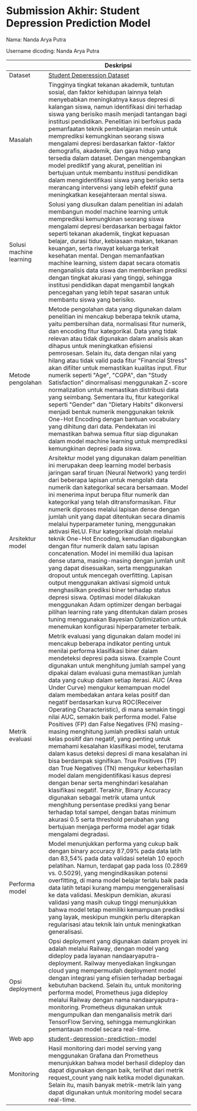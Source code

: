 # Submission Akhir: Student Depression Prediction Model
Nama: Nanda Arya Putra

Username dicoding: Nanda Arya Putra

| | Deskripsi |
| ----------- | ----------- |
| Dataset | [Student Deperession Dataset](https://www.kaggle.com/datasets/adilshamim8/student-depression-dataset) |
| Masalah | Tingginya tingkat tekanan akademik, tuntutan sosial, dan faktor kehidupan lainnya telah menyebabkan meningkatnya kasus depresi di kalangan siswa, namun identifikasi dini terhadap siswa yang berisiko masih menjadi tantangan bagi institusi pendidikan. Penelitian ini berfokus pada pemanfaatan teknik pembelajaran mesin untuk memprediksi kemungkinan seorang siswa mengalami depresi berdasarkan faktor-faktor demografis, akademik, dan gaya hidup yang tersedia dalam dataset. Dengan mengembangkan model prediktif yang akurat, penelitian ini bertujuan untuk membantu institusi pendidikan dalam mengidentifikasi siswa yang berisiko serta merancang intervensi yang lebih efektif guna meningkatkan kesejahteraan mental siswa. |
| Solusi machine learning | Solusi yang diusulkan dalam penelitian ini adalah membangun model machine learning untuk memprediksi kemungkinan seorang siswa mengalami depresi berdasarkan berbagai faktor seperti tekanan akademik, tingkat kepuasan belajar, durasi tidur, kebiasaan makan, tekanan keuangan, serta riwayat keluarga terkait kesehatan mental. Dengan memanfaatkan machine learning, sistem dapat secara otomatis menganalisis data siswa dan memberikan prediksi dengan tingkat akurasi yang tinggi, sehingga institusi pendidikan dapat mengambil langkah pencegahan yang lebih tepat sasaran untuk membantu siswa yang berisiko. |
| Metode pengolahan | Metode pengolahan data yang digunakan dalam penelitian ini mencakup beberapa teknik utama, yaitu pembersihan data, normalisasi fitur numerik, dan encoding fitur kategorikal. Data yang tidak relevan atau tidak digunakan dalam analisis akan dihapus untuk meningkatkan efisiensi pemrosesan. Selain itu, data dengan nilai yang hilang atau tidak valid pada fitur "Financial Stress" akan difilter untuk memastikan kualitas input. Fitur numerik seperti "Age", "CGPA", dan "Study Satisfaction" dinormalisasi menggunakan Z-score normalization untuk memastikan distribusi data yang seimbang. Sementara itu, fitur kategorikal seperti "Gender" dan "Dietary Habits" dikonversi menjadi bentuk numerik menggunakan teknik One-Hot Encoding dengan bantuan vocabulary yang dihitung dari data. Pendekatan ini memastikan bahwa semua fitur siap digunakan dalam model machine learning untuk memprediksi kemungkinan depresi pada siswa. |
| Arsitektur model | Arsitektur model yang digunakan dalam penelitian ini merupakan deep learning model berbasis jaringan saraf tiruan (Neural Network) yang terdiri dari beberapa lapisan untuk mengolah data numerik dan kategorikal secara bersamaan. Model ini menerima input berupa fitur numerik dan kategorikal yang telah ditransformasikan. Fitur numerik diproses melalui lapisan dense dengan jumlah unit yang dapat ditentukan secara dinamis melalui hyperparameter tuning, menggunakan aktivasi ReLU. Fitur kategorikal diolah melalui teknik One-Hot Encoding, kemudian digabungkan dengan fitur numerik dalam satu lapisan concatenation. Model ini memiliki dua lapisan dense utama, masing-masing dengan jumlah unit yang dapat disesuaikan, serta menggunakan dropout untuk mencegah overfitting. Lapisan output menggunakan aktivasi sigmoid untuk menghasilkan prediksi biner terhadap status depresi siswa. Optimasi model dilakukan menggunakan Adam optimizer dengan berbagai pilihan learning rate yang ditentukan dalam proses tuning menggunakan Bayesian Optimization untuk menemukan konfigurasi hiperparameter terbaik. |
| Metrik evaluasi | Metrik evaluasi yang digunakan dalam model ini mencakup beberapa indikator penting untuk menilai performa klasifikasi biner dalam mendeteksi depresi pada siswa. Example Count digunakan untuk menghitung jumlah sampel yang dipakai dalam evaluasi guna memastikan jumlah data yang cukup dalam setiap iterasi. AUC (Area Under Curve) mengukur kemampuan model dalam membedakan antara kelas positif dan negatif berdasarkan kurva ROC(Receiver Operating Characteristic), di mana semakin tinggi nilai AUC, semakin baik performa model. False Positives (FP) dan False Negatives (FN) masing-masing menghitung jumlah prediksi salah untuk kelas positif dan negatif, yang penting untuk memahami kesalahan klasifikasi model, terutama dalam kasus deteksi depresi di mana kesalahan ini bisa berdampak signifikan. True Positives (TP) dan True Negatives (TN) mengukur keberhasilan model dalam mengidentifikasi kasus depresi dengan benar serta menghindari kesalahan klasifikasi negatif. Terakhir, Binary Accuracy digunakan sebagai metrik utama untuk menghitung persentase prediksi yang benar terhadap total sampel, dengan batas minimum akurasi 0.5 serta threshold perubahan yang bertujuan menjaga performa model agar tidak mengalami degradasi. |
| Performa model | Model menunjukkan performa yang cukup baik dengan binary accuracy 87,09% pada data latih dan 83,54% pada data validasi setelah 10 epoch pelatihan. Namun, terdapat gap pada loss (0.2869 vs. 0.5029), yang mengindikasikan potensi overfitting, di mana model belajar terlalu baik pada data latih tetapi kurang mampu menggeneralisasi ke data validasi. Meskipun demikian, akurasi validasi yang masih cukup tinggi menunjukkan bahwa model tetap memiliki kemampuan prediksi yang layak, meskipun mungkin perlu diterapkan regularisasi atau teknik lain untuk meningkatkan generalisasi. |
| Opsi deployment | Opsi deployment yang digunakan dalam proyek ini adalah melalui Railway, dengan model yang dideploy pada layanan nandaaryaputra-deployment. Railway menyediakan lingkungan cloud yang mempermudah deployment model dengan integrasi yang efisien terhadap berbagai kebutuhan backend. Selain itu, untuk monitoring performa model, Prometheus juga dideploy melalui Railway dengan nama nandaaryaputra-monitoring. Prometheus digunakan untuk mengumpulkan dan menganalisis metrik dari TensorFlow Serving, sehingga memungkinkan pemantauan model secara real-time. |
| Web app | [student-depression-prediction-model](https://std-depression-pred-pipeline-production.up.railway.app/v1/models/student-depression-prediction-model/metadata)|
| Monitoring | Hasil monitoring dari model serving yang menggunakan Grafana dan Prometheus menunjukkan bahwa model berhasil dideploy dan dapat digunakan dengan baik, terlihat dari metrik request_count yang naik ketika model digunakan. Selain itu, masih banyak metrik-metrik lain yang dapat digunakan untuk monitoring model secara real-time. |